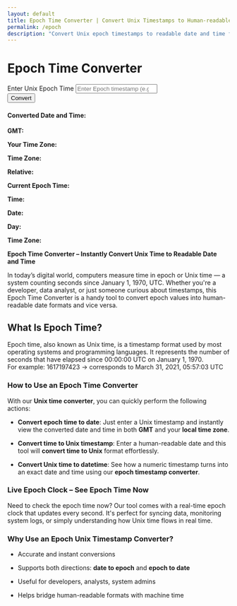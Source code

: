```yaml
---
layout: default
title: Epoch Time Converter | Convert Unix Timestamps to Human-readable Dates
permalink: /epoch
description: "Convert Unix epoch timestamps to readable date and time formats with our tool. Ideal for developers and analysts working with UTC or different time zones."
---
```


<div class="row py-4">
    <!-- Left Side: Form -->
<div class="col-md-7">
 <div class="card shadow-sm p-4">
  <h1 class="text-center mb-4">Epoch Time Converter</h1>
    <form id="epochForm">
     <div class="mb-3">
       <label for="epochTime" class="form-label">Enter Unix Epoch Time</label>
       <input type="number" class="form-control" id="epochTime" placeholder="Enter Epoch timestamp (e.g., 1617197423)" required>
     </div>
     <button type="submit" class="btn btn-primary w-100">Convert</button>
     </form>

<div id="result" class="mt-4 d-none">
    <h4 class="result">Converted Date and Time:</h4>
    <p><strong>GMT:</strong> <span id="gmtTime" class="result text-muted"></span></p>
    <p><strong>Your Time Zone:</strong> <span id="localTime" class="result text-muted"></span></p>
    <p><strong>Time Zone:</strong> <span id="timeZone" class="result text-muted"></span></p>
    <p><strong>Relative:</strong> <span id="relativeTime" class="result text-muted"></span></p>
   </div>
  </div>
</div>
<!-- Right Side: Current Epoch Time Clock -->
<div class="col-md-5 d-flex align-items-center justify-content-center">
<div class="text-center border rounded p-3 bg-light w-100">
<!-- Epoch Time -->
   
<div class="alert alert-info text-center fs-3"><strong>Current Epoch Time:</strong> <span id="currentEpochTime" class="text-primary fw-bold"></span></div>
<!-- Digital Clock -->
<p class="mb-0 fs-3"><strong>Time:</strong><span id="currentDigitalTime" class="text-dark"></span></p>
<!-- Date -->
<p class="mb-0 fs-3"><strong>Date:</strong><span id="currentDate" class="text-dark"></span></p>
<!-- Day -->
<p class="mb-0 fs-3"><strong>Day:</strong><span id="currentDay" class="text-dark"></span></p>
<!-- Timezone -->
<p class="mb-0 fs-3"><strong>Time Zone:</strong><span id="currentTimeZone" class="text-dark"></span></p>
</div>
</div>

</div>

<strong>Epoch Time Converter – Instantly Convert Unix Time to Readable Date and Time</strong>
<p>In today’s digital world, computers measure time in epoch or Unix time — a system counting seconds since January 1, 1970, UTC. Whether you're a developer, data analyst, or just someone curious about timestamps, this Epoch Time Converter is a handy tool to convert epoch values into human-readable date formats and vice versa.</p>
<h2 class="pt-4">What Is Epoch Time?</h2>
<p>Epoch time, also known as Unix time, is a timestamp format used by most operating systems and programming languages. It represents the number of seconds that have elapsed since 00:00:00 UTC on January 1, 1970. <br>For example: 1617197423 → corresponds to March 31, 2021, 05:57:03 UTC</p>
<h3 class="pt-4">How to Use an Epoch Time Converter</h3>
<p >With our <strong >Unix time converter</strong>, you can quickly perform the following actions:</p>
<ul>
<li><p ><strong>Convert epoch time to date</strong>: Just enter a Unix timestamp and instantly view the converted date and time in both <strong >GMT</strong> and your <strong>local time zone</strong>.</p></li>
<li><p ><strong >Convert time to Unix timestamp</strong>: Enter a human-readable date and this tool will <strong >convert time to Unix</strong> format effortlessly.</p></li>
<li><p ><strong >Convert Unix time to datetime</strong>: See how a numeric timestamp turns into an exact date and time using our <strong>epoch timestamp converter</strong>.</p></li>
</ul>
<h3 class="pt-4"> Live Epoch Clock – See Epoch Time Now</h3><p>Need to check the epoch time now? Our tool comes with a real-time epoch clock that updates every second. It's perfect for syncing data, monitoring system logs, or simply understanding how Unix time flows in real time.</p>
<h3 class="pt-4">Why Use an Epoch Unix Timestamp Converter?</h3>
<ul>
<li><p>Accurate and instant conversions</p></li>
<li><p>Supports both directions: <strong >date to epoch</strong> and <strong>epoch to date</strong></p></li>
<li><p>Useful for developers, analysts, system admins</p></li>
<li><p>Helps bridge human-readable formats with machine time</p></li>
</ul>

<script src="{{ '/assets/js/epoch-time.js' | relative_url }}"></script>

